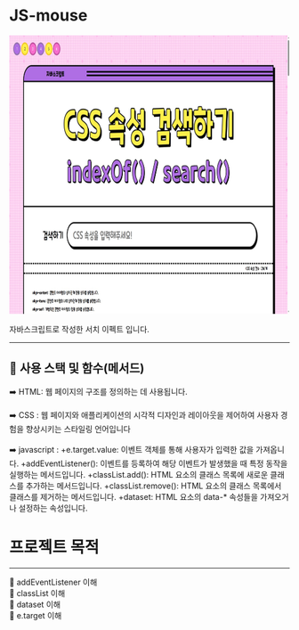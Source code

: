 # JS-mouse

<img src="search.jpg"  width="1000" height="500">

자바스크립트로 작성한 서치 이펙트 입니다. 

******

📓 사용 스택 및 함수(메서드)
---

➡️ HTML: 웹 페이지의 구조를 정의하는 데 사용됩니다.<br><br>
➡️ CSS : 웹 페이지와 애플리케이션의 시각적 디자인과 레이아웃을 제어하여 사용자 경험을 향상시키는 스타일링 언어입니다 <br><br>
➡️ javascript : 
+e.target.value: 이벤트 객체를 통해 사용자가 입력한 값을 가져옵니다.
+addEventListener(): 이벤트를 등록하여 해당 이벤트가 발생했을 때 특정 동작을 실행하는 메서드입니다. 
+classList.add(): HTML 요소의 클래스 목록에 새로운 클래스를 추가하는 메서드입니다. 
+classList.remove(): HTML 요소의 클래스 목록에서 클래스를 제거하는 메서드입니다. 
+dataset: HTML 요소의 data-* 속성들을 가져오거나 설정하는 속성입니다. 

# 프로젝트 목적

---

📕 addEventListener 이해 <br>
📕 classList 이해 <br>
📕 dataset 이해 <br>
📕 e.target 이해 <br>










